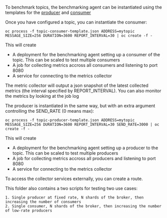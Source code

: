 To benchmark topics, the benchmarking agent can be instantiated using the templates for
the [producer](https://github.com/EnMasseProject/openshift-configuration/blob/master/include/topic-producer-template.json) and [consumer](https://github.com/EnMasseProject/openshift-configuration/blob/master/include/topic-consumer-template.json)

Once you have configured a topic, you can instantiate the consumer:

```
oc process -f topic-consumer-template.json ADDRESS=mytopic MESSAGE_SIZE=256 DURATION=3600 REPORT_INTERVAL=30 | oc create -f -
```

This will create

   * A deployment for the benchmarking agent setting up a consumer of the topic. This can be scaled to test multiple consumers
   * A job for collecting metrics accross all consumers and listening to port 8080
   * A service for connecting to the metrics collector

The metric collector will output a json snapshot of the latest collected metrics (the interval specified by REPORT_INTERVAL). You can also monitor the metrics by looking at the job log

The producer is instantiated in the same way, but with an extra argument controlling the SEND_RATE (0 means max):

```
oc process -f topic-producer-template.json ADDRESS=mytopic MESSAGE_SIZE=256 DURATION=3600 REPORT_INTERVAL=30 SEND_RATE=3000 | oc create -f -
```

This will create

   * A deployment for the benchmarking agent setting up a producer to the topic. This can be scaled to test multiple producers
   * A job for collecting metrics accross all producers and listening to port 8080
   * A service for connecting to the metrics collector

To access the collector services externally, you can create a route.

This folder also contains a two scripts for testing two use cases:

    1. Single producer at fixed rate, N shards of the broker, then increasing the number of consumers
    2. Single consumer, N shards of the broker, then increasing the number of low-rate producers
